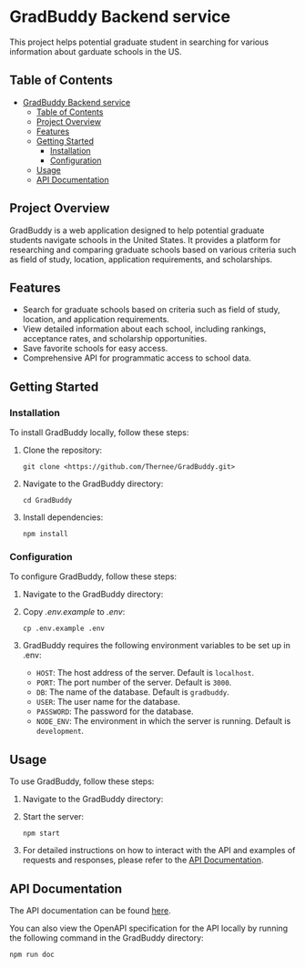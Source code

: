 # GradBuddy Backend service

This project helps potential graduate student in searching for various information about garduate schools in the US.

## Table of Contents

- [GradBuddy Backend service](#gradbuddy-backend-service)
  - [Table of Contents](#table-of-contents)
  - [Project Overview](#project-overview)
  - [Features](#features)
  - [Getting Started](#getting-started)
    - [Installation](#installation)
    - [Configuration](#configuration)
  - [Usage](#usage)
  - [API Documentation](#api-documentation)

## Project Overview

GradBuddy is a web application designed to help potential graduate students navigate schools in the United States. It provides a platform for researching and comparing graduate schools based on various criteria such as field of study, location, application requirements, and scholarships.

## Features

- Search for graduate schools based on criteria such as field of study, location, and application requirements.
- View detailed information about each school, including rankings, acceptance rates, and scholarship opportunities.
- Save favorite schools for easy access.
- Comprehensive API for programmatic access to school data.

## Getting Started

### Installation

To install GradBuddy locally, follow these steps:

1. Clone the repository:

   `git clone <https://github.com/Thernee/GradBuddy.git>`

2. Navigate to the GradBuddy directory:

   `cd GradBuddy`

3. Install dependencies:

   `npm install`

### Configuration

To configure GradBuddy, follow these steps:

1. Navigate to the GradBuddy directory:
2. Copy *.env.example* to *.env*:

    `cp .env.example .env`

3. GradBuddy requires the following environment variables to be set up in .env:
   - `HOST`: The host address of the server. Default is `localhost`.
   - `PORT`: The port number of the server. Default is `3000`.
   - `DB`: The name of the database. Default is `gradbuddy`.
   - `USER`: The user name for the database.
   - `PASSWORD`: The password for the database.
   - `NODE_ENV`: The environment in which the server is running. Default is `development`.

## Usage

To use GradBuddy, follow these steps:

1. Navigate to the GradBuddy directory:

2. Start the server:

    `npm start`

3. For detailed instructions on how to interact with the API and examples of requests and responses, please refer to the [API Documentation](#api-documentation).

## API Documentation

The API documentation can be found [here](https://thernee.github.io/GradBuddy/).

You can also view the OpenAPI specification for the API locally by running the following command in the GradBuddy directory:

  `npm run doc`
